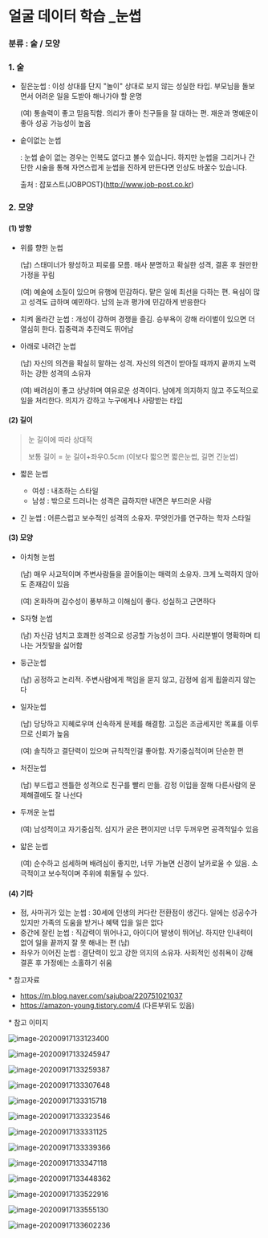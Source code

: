 # 얼굴 데이터 학습 _눈썹

### 분류 : 숱 / 모양

### 1. 숱

- 짙은눈썹 : 이성 상대를 단지 "놀이" 상대로 보지 않는 성실한 타입. 부모님을 돌보면서 어려운 일을 도받아 해나가야 할 운명

  (여) 통솔력이 좋고 믿음직함. 의리가 좋아 친구들을 잘 대하는 편. 재운과 명예운이 좋아 성공 가능성이 높음

- 숱이없는 눈썹

  : 눈썹 숱이 없는 경우는 인복도 없다고 볼수 있습니다. 하지만 눈썹을 그리거나 간단한 시술을 통해 자연스럽게 눈썹을 진하게 만든다면 인상도 바꿀수 있습니다.

  출처 : 잡포스트(JOBPOST)(http://www.job-post.co.kr)



### 2. 모양

#### (1) 방향

- 위를 향한 눈썹 

  (남) 스태미너가 왕성하고 피로를 모름. 매사 분명하고 확실한 성격, 결혼 후 원만한 가정을 꾸림

  (여) 예술에 소질이 있으며 유행에 민감하다. 맡은 일에 최선을 다하는 편. 욕심이 많고 성격도 급하며 예민하다. 남의 눈과 평가에 민감하게 반응한다

- 치켜 올라간 눈썹 : 개성이 강하며 경쟁을 즐김. 승부욕이 강해 라이벌이 있으면 더 열심히 한다. 집중력과 추진력도 뛰어남

- 아래로 내려간 눈썹

  (남) 자신의 의견을 확실히 말하는 성격. 자신의 의견이 받아질 때까지 끝까지 노력하는 강한 성격의 소유자

  (여) 배려심이 좋고 상냥하며 여유로운 성격이다. 남에게 의지하지 않고 주도적으로 일을 처리한다. 의지가 강하고 누구에게나 사랑받는 타입



#### (2) 길이

> 눈 길이에 따라 상대적
>
> 보통 길이 = 눈 길이+좌우0.5cm (이보다 짧으면 짧은눈썹, 길면 긴눈썹)

- 짧은 눈썹

  - 여성 : 내조하는 스타일
  - 남성 : 밖으로 드러나는 성격은 급하지만 내면은 부드러운 사람

- 긴 눈썹 : 어른스럽고 보수적인 성격의 소유자. 무엇인가를 연구하는 학자 스타일




#### (3) 모양

- 아치형 눈썹

  (남) 매우 사교적이며 주변사람들을 끌어들이는 매력의 소유자. 크게 노력하지 않아도 존재감이 있음

  (여) 온화하며 감수성이 풍부하고 이해심이 좋다. 성실하고 근면하다

- S자형 눈썹

  (남) 자신감 넘치고 호쾌한 성격으로 성공할 가능성이 크다. 사리분별이 명확하며 티나는 거짓말을 싫어함

- 둥근눈썹

  (남) 공정하고 논리적. 주변사람에게 책임을 묻지 않고, 감정에 쉽게 휩쓸리지 않는다

- 일자눈썹

  (남) 당당하고 지혜로우며 신속하게 문제를 해결함. 고집은 조금세지만 목표를 이루므로 신뢰가 높음

  (여) 솔직하고 결단력이 있으며 규칙적인걸 좋아함. 자기중심적이며 단순한 편

- 처진눈썹

  (남) 부드럽고 젠틀한 성격으로 친구를 빨리 만듦. 감정 이입을 잘해 다른사람의 문제해결에도 잘 나선다

- 두꺼운 눈썹

  (여) 남성적이고 자기중심적. 심지가 굳은 편이지만 너무 두꺼우면 공격적일수 있음

- 얇은 눈썹

  (여) 순수하고 섬세하며 배려심이 좋지만, 너무 가늘면 신경이 날카로울 수 있음. 소극적이고 보수적이며 주위에 휘둘릴 수 있다.

  

#### (4) 기타

- 점, 사마귀가 있는 눈썹 : 30세에 인생의 커다란 전환점이 생긴다. 일에는 성공수가 있지만 가족의 도움을 받거나 혜택 입을 일은 없다
- 중간에 잘린 눈썹 : 직감력이 뛰어나고, 아이디어 발생이 뛰어남. 하지만 인내력이 없어 일을 끝까지 잘 못 해내는 편 (남)
- 좌우가 이어진 눈썹 : 결단력이 있고 강한 의지의 소유자. 사회적인 성취욕이 강해 결혼 후 가정에는 소홀하기 쉬움





\* 참고자료

-  https://m.blog.naver.com/sajuboa/220751021037
- https://amazon-young.tistory.com/4 (다른부위도 있음)



\* 참고 이미지



![image-20200917133123400](image/image-20200917133123400.png)

![image-20200917133245947](image/image-20200917133245947.png)

![image-20200917133259387](image/image-20200917133259387.png)

![image-20200917133307648](image/image-20200917133307648.png)

![image-20200917133315718](image/image-20200917133315718.png)

![image-20200917133323546](image/image-20200917133323546.png)

![image-20200917133331125](image/image-20200917133331125.png)

![image-20200917133339366](image/image-20200917133339366.png)

![image-20200917133347118](image/image-20200917133347118.png)

![image-20200917133448362](image/image-20200917133448362.png)

![image-20200917133522916](image/image-20200917133522916.png)

![image-20200917133555130](image/image-20200917133555130.png)

![image-20200917133602236](image/image-20200917133602236.png)